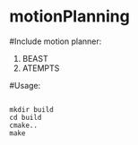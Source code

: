 # motionPlanning

#Include motion planner:
1. BEAST
2. ATEMPTS

#Usage:
```

mkdir build
cd build
cmake..
make
```
